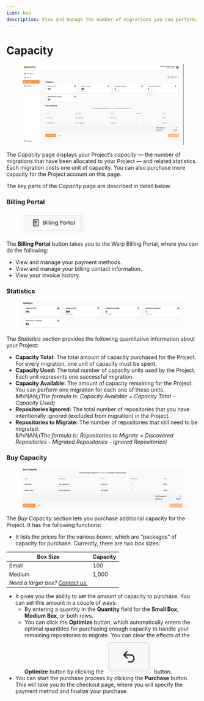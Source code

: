 ```yaml
---
icon: box
description: View and manage the number of migrations you can perform.
---
```


# Capacity

<figure><img src="../../.gitbook/assets/capacity.png" alt=""><figcaption></figcaption></figure>

The _Capacity_ page displays your Project’s _capacity_ — the number of migrations that have been allocated to your Project — and related statistics. Each migration costs one unit of capacity. You can also purchase more capacity for the Project account on this page.

The key parts of the _Capacity_ page are described in detail below.

### Billing Portal

<figure><img src="../../.gitbook/assets/image (9).png" alt="" width="168"><figcaption></figcaption></figure>

The **Billing Portal** button takes you to the Warp Billing Portal, where you can do the following:

* View and manage your payment methods.
* View and manage your billing contact information.
* View your invoice history.

### Statistics

<figure><img src="../../.gitbook/assets/image (10).png" alt=""><figcaption></figcaption></figure>

The _Statistics_ section provides the following quantitative information about your Project:

* **Capacity Total:** The total amount of capacity purchased for the Project. For every migration, one unit of capacity must be spent.
* **Capacity Used:** The total number of capacity units used by the Project. Each unit represents one successful migration.
* **Capacity Available:** The amount of capacity remaining for the Project. You can perform one migration for each one of these units. \
  &#xNAN;_(The formula is: Capacity Available = Capacity Total - Capacity Used)_
* **Repositories Ignored:** The total number of repositories that you have intentionally ignored (excluded from migration) in the Project.
* **Repositories to Migrate:** The number of repositories that still need to be migrated.\
  &#xNAN;_(The formula is: Repositories to Migrate = Discovered Repositories - Migrated Repositories - Ignored Repositories)_

### Buy Capacity

<figure><img src="../../.gitbook/assets/image (11).png" alt=""><figcaption></figcaption></figure>

The _Buy Capacity_ section lets you purchase additional capacity for the Project. It has the following functions:

* It lists the prices for the various _boxes_, which are “packages” of capacity for purchase. Currently, there are two box sizes:

| Box Size                                                           | Capacity |
| ------------------------------------------------------------------ | -------- |
| Small                                                              | 100      |
| Medium                                                             | 1,000    |
| _Need a larger box?_ [_Contact us._](https://packfiles.io/contact) |          |

* It gives you the ability to set the amount of capacity to purchase. You can set this amount in a couple of ways:
  * By entering a quantity in the **Quantity** field for the **Small Box**, **Medium Box**, or both rows.
  * You can click the **Optimize** button, which automatically enters the optimal quantities for purchasing enough capacity to handle your remaining repositories to migrate. You can clear the effects of the **Optimize** button by clicking the <img src="../../.gitbook/assets/image (12).png" alt="" data-size="line"> button.
* You can start the purchase process by clicking the **Purchase** button. This will take you to the checkout page, where you will specify the payment method and finalize your purchase.
